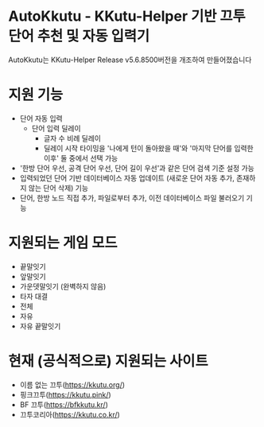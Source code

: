 # AutoKkutu - KKutu-Helper 기반 끄투 단어 추천 및 자동 입력기
AutoKkutu는 KKutu-Helper Release v5.6.8500버전을 개조하여 만들어졌습니다

# 지원 기능
* 단어 자동 입력
	* 단어 입력 딜레이
		* 글자 수 비례 딜레이
		* 딜레이 시작 타이밍을 '나에게 턴이 돌아왔을 때'와 '마지막 단어를 입력한 이후' 둘 중에서 선택 가능
* '한방 단어 우선, 공격 단어 우선, 단어 길이 우선'과 같은 단어 검색 기준 설정 가능
* 입력되었던 단어 기반 데이터베이스 자동 업데이트 (새로운 단어 자동 추가, 존재하지 않는 단어 삭제) 기능
* 단어, 한방 노드 직접 추가, 파일로부터 추가, 이전 데이터베이스 파일 불러오기 기능

# 지원되는 게임 모드
* 끝말잇기
* 앞말잇기
* 가운뎃말잇기 (완벽하지 않음)
* 타자 대결
* 전체
* 자유
* 자유 끝말잇기

# 현재 (공식적으로) 지원되는 사이트
* 이름 없는 끄투(https://kkutu.org/)
* 핑크끄투(https://kkutu.pink/)
* BF 끄투(https://bfkkutu.kr/)
* 끄투코리아(https://kkutu.co.kr/)
